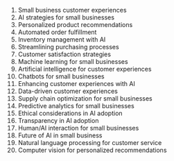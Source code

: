 1. Small business customer experiences
2. AI strategies for small businesses
3. Personalized product recommendations
4. Automated order fulfillment
5. Inventory management with AI
6. Streamlining purchasing processes
7. Customer satisfaction strategies
8. Machine learning for small businesses
9. Artificial intelligence for customer experiences
10. Chatbots for small businesses
11. Enhancing customer experiences with AI
12. Data-driven customer experiences
13. Supply chain optimization for small businesses
14. Predictive analytics for small businesses
15. Ethical considerations in AI adoption
16. Transparency in AI adoption
17. Human/AI interaction for small businesses
18. Future of AI in small business
19. Natural language processing for customer service
20. Computer vision for personalized recommendations
